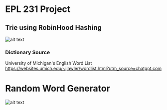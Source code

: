 # EPL 231 Project 

## Trie using RobinHood Hashing
![alt text](https://github.com/AntoniosKalattas/epl231/blob/main/img/AntoniosKalattasV2.drawio_page-0001.jpg)


### Dictionary Source
University of Michigan's English Word List
https://websites.umich.edu/~jlawler/wordlist.html?utm_source=chatgpt.com

# Random Word Generator 
![alt text](https://github.com/AntoniosKalattas/epl231/blob/main/img/Histogram_%20length%20of%20each%20word-2.png)

